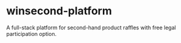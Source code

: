 # winsecond-platform
A full-stack platform for second-hand product raffles with free legal participation option.

